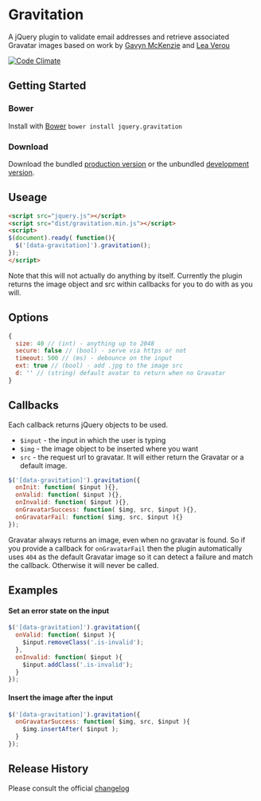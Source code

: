 # Gravitation
A jQuery plugin to validate email addresses and retrieve associated Gravatar images based on work by [Gavyn McKenzie][1] and [Lea Verou][2]

[1]: http://labs.etchapps.com/prototypes/gravatar-validation/
[2]: http://lea.verou.me/2009/12/quickly-find-the-gravatar-that-corresponds-to-a-given-email/

[![Code Climate](https://codeclimate.com/github/craigmdennis/gravitation.png)](https://codeclimate.com/github/craigmdennis/gravitation)

## Getting Started

### Bower
Install with [Bower][bower]
`bower install jquery.gravitation`

[bower]: http://bower.io/

### Download
Download the bundled [production version][min] or the unbundled [development version][max].

[min]: https://raw.github.com/craigmdennis/animateCSS/master/dist/jquery.gravitation.min.js
[max]: https://raw.github.com/craigmdennis/animateCSS/master/dist/jquery.gravitation.js

## Useage

```html
<script src="jquery.js"></script>
<script src="dist/gravitation.min.js"></script>
<script>
$(document).ready( function(){
  $('[data-gravitation]').gravitation();
});
</script>
```

Note that this will not actually do anything by itself.
Currently the plugin returns the image object and src within callbacks for you to do with as you will.

## Options

```js
{
  size: 40 // (int) - anything up to 2048
  secure: false // (bool) - serve via https or not
  timeout: 500 // (ms) - debounce on the input
  ext: true // (bool) - add .jpg to the image src 
  d: '' // (string) default avatar to return when no Gravatar
}
```

## Callbacks
Each callback returns jQuery objects to be used.

- `$input` - the input in which the user is typing
- `$img` - the image object to be inserted where you want
- `src` - the request url to gravatar. It will either return the Gravatar or a default image.

```js
$('[data-gravitation]').gravitation({
  onInit: function( $input ){},
  onValid: function( $input ){},
  onInvalid: function( $input ){},
  onGravatarSuccess: function( $img, src, $input ){},
  onGravatarFail: function( $img, src, $input ){}
});
```

Gravatar always returns an image, even when no gravatar is found. So if you provide a callback for `onGravatarFail` then the plugin automatically uses `404` as the default Gravatar image so it can detect a failure and match the callback. Otherwise it will never be called.

## Examples
#### Set an error state on the input
```js
$('[data-gravitation]').gravitation({
  onValid: function( $input ){
    $input.removeClass('.is-invalid');
  },
  onInvalid: function( $input ){
    $input.addClass('.is-invalid');
  }
});
```

#### Insert the image after the input
```js
$('[data-gravitation]').gravitation({
  onGravatarSuccess: function( $img, src, $input ){
    $img.insertAfter( $input );
  }
});
```

## Release History
Please consult the official [changelog][changelog]

[changelog]: https://github.com/craigmdennis/animateCSS/blob/master/CHANGELOG.md

